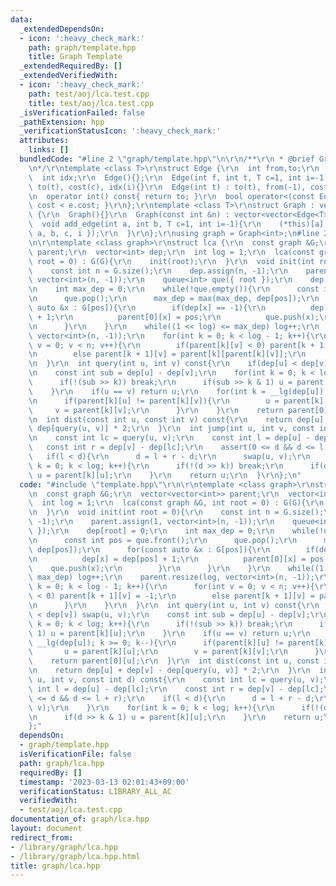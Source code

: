```yaml
---
data:
  _extendedDependsOn:
  - icon: ':heavy_check_mark:'
    path: graph/template.hpp
    title: Graph Template
  _extendedRequiredBy: []
  _extendedVerifiedWith:
  - icon: ':heavy_check_mark:'
    path: test/aoj/lca.test.cpp
    title: test/aoj/lca.test.cpp
  _isVerificationFailed: false
  _pathExtension: hpp
  _verificationStatusIcon: ':heavy_check_mark:'
  attributes:
    links: []
  bundledCode: "#line 2 \"graph/template.hpp\"\n\r\n/**\r\n * @brief Graph Template\r\
    \n*/\r\ntemplate <class T>\r\nstruct Edge {\r\n  int from,to;\r\n  T cost;\r\n\
    \  int idx;\r\n  Edge(){};\r\n  Edge(int f, int t, T c=1, int i=-1) : from(f),\
    \ to(t), cost(c), idx(i){}\r\n  Edge(int t) : to(t), from(-1), cost(1), idx(-1){}\r\
    \n  operator int() const{ return to; }\r\n  bool operator<(const Edge &e){ return\
    \ cost < e.cost; }\r\n};\r\ntemplate <class T>\r\nstruct Graph : vector<vector<Edge<T>>>\
    \ {\r\n  Graph(){}\r\n  Graph(const int &n) : vector<vector<Edge<T>>>(n){}\r\n\
    \  void add_edge(int a, int b, T c=1, int i=-1){\r\n    (*this)[a].push_back({\
    \ a, b, c, i });\r\n  }\r\n};\r\nusing graph = Graph<int>;\n#line 2 \"graph/lca.hpp\"\
    \n\r\ntemplate <class graph>\r\nstruct lca {\r\n  const graph &G;\r\n  vector<vector<int>>\
    \ parent;\r\n  vector<int> dep;\r\n  int log = 1;\r\n  lca(const graph &G, int\
    \ root = 0) : G(G){\r\n    init(root);\r\n  }\r\n  void init(int root = 0){\r\n\
    \    const int n = G.size();\r\n    dep.assign(n, -1);\r\n    parent.assign(1,\
    \ vector<int>(n, -1));\r\n    queue<int> que({ root });\r\n    dep[root] = 0;\r\
    \n    int max_dep = 0;\r\n    while(!que.empty()){\r\n      const int pos = que.front();\r\
    \n      que.pop();\r\n      max_dep = max(max_dep, dep[pos]);\r\n      for(const\
    \ auto &x : G[pos]){\r\n        if(dep[x] == -1){\r\n          dep[x] = dep[pos]\
    \ + 1;\r\n          parent[0][x] = pos;\r\n          que.push(x);\r\n        }\r\
    \n      }\r\n    }\r\n    while((1 << log) <= max_dep) log++;\r\n    parent.resize(log,\
    \ vector<int>(n, -1));\r\n    for(int k = 0; k < log - 1; k++){\r\n      for(int\
    \ v = 0; v < n; v++){\r\n        if(parent[k][v] < 0) parent[k + 1][v] = -1;\r\
    \n        else parent[k + 1][v] = parent[k][parent[k][v]];\r\n      }\r\n    }\r\
    \n  }\r\n  int query(int u, int v) const{\r\n    if(dep[u] < dep[v]) swap(u, v);\r\
    \n    const int sub = dep[u] - dep[v];\r\n    for(int k = 0; k < log; k++){\r\n\
    \      if(!(sub >> k)) break;\r\n      if(sub >> k & 1) u = parent[k][u];\r\n\
    \    }\r\n    if(u == v) return u;\r\n    for(int k = __lg(dep[u]); k >= 0; k--){\r\
    \n      if(parent[k][u] != parent[k][v]){\r\n        u = parent[k][u];\r\n   \
    \     v = parent[k][v];\r\n      }\r\n    }\r\n    return parent[0][u];\r\n  }\r\
    \n  int dist(const int u, const int v) const{\r\n    return dep[u] + dep[v] -\
    \ dep[query(u, v)] * 2;\r\n  }\r\n  int jump(int u, int v, const int d) const{\r\
    \n    const int lc = query(u, v);\r\n    const int l = dep[u] - dep[lc];\r\n \
    \   const int r = dep[v] - dep[lc];\r\n    assert(0 <= d && d <= l + r);\r\n \
    \   if(l < d){\r\n      d = l + r - d;\r\n      swap(u, v);\r\n    }\r\n    for(int\
    \ k = 0; k < log; k++){\r\n      if(!(d >> k)) break;\r\n      if(d >> k & 1)\
    \ u = parent[k][u];\r\n    }\r\n    return u;\r\n  }\r\n};\n"
  code: "#include \"template.hpp\"\r\n\r\ntemplate <class graph>\r\nstruct lca {\r\
    \n  const graph &G;\r\n  vector<vector<int>> parent;\r\n  vector<int> dep;\r\n\
    \  int log = 1;\r\n  lca(const graph &G, int root = 0) : G(G){\r\n    init(root);\r\
    \n  }\r\n  void init(int root = 0){\r\n    const int n = G.size();\r\n    dep.assign(n,\
    \ -1);\r\n    parent.assign(1, vector<int>(n, -1));\r\n    queue<int> que({ root\
    \ });\r\n    dep[root] = 0;\r\n    int max_dep = 0;\r\n    while(!que.empty()){\r\
    \n      const int pos = que.front();\r\n      que.pop();\r\n      max_dep = max(max_dep,\
    \ dep[pos]);\r\n      for(const auto &x : G[pos]){\r\n        if(dep[x] == -1){\r\
    \n          dep[x] = dep[pos] + 1;\r\n          parent[0][x] = pos;\r\n      \
    \    que.push(x);\r\n        }\r\n      }\r\n    }\r\n    while((1 << log) <=\
    \ max_dep) log++;\r\n    parent.resize(log, vector<int>(n, -1));\r\n    for(int\
    \ k = 0; k < log - 1; k++){\r\n      for(int v = 0; v < n; v++){\r\n        if(parent[k][v]\
    \ < 0) parent[k + 1][v] = -1;\r\n        else parent[k + 1][v] = parent[k][parent[k][v]];\r\
    \n      }\r\n    }\r\n  }\r\n  int query(int u, int v) const{\r\n    if(dep[u]\
    \ < dep[v]) swap(u, v);\r\n    const int sub = dep[u] - dep[v];\r\n    for(int\
    \ k = 0; k < log; k++){\r\n      if(!(sub >> k)) break;\r\n      if(sub >> k &\
    \ 1) u = parent[k][u];\r\n    }\r\n    if(u == v) return u;\r\n    for(int k =\
    \ __lg(dep[u]); k >= 0; k--){\r\n      if(parent[k][u] != parent[k][v]){\r\n \
    \       u = parent[k][u];\r\n        v = parent[k][v];\r\n      }\r\n    }\r\n\
    \    return parent[0][u];\r\n  }\r\n  int dist(const int u, const int v) const{\r\
    \n    return dep[u] + dep[v] - dep[query(u, v)] * 2;\r\n  }\r\n  int jump(int\
    \ u, int v, const int d) const{\r\n    const int lc = query(u, v);\r\n    const\
    \ int l = dep[u] - dep[lc];\r\n    const int r = dep[v] - dep[lc];\r\n    assert(0\
    \ <= d && d <= l + r);\r\n    if(l < d){\r\n      d = l + r - d;\r\n      swap(u,\
    \ v);\r\n    }\r\n    for(int k = 0; k < log; k++){\r\n      if(!(d >> k)) break;\r\
    \n      if(d >> k & 1) u = parent[k][u];\r\n    }\r\n    return u;\r\n  }\r\n\
    };"
  dependsOn:
  - graph/template.hpp
  isVerificationFile: false
  path: graph/lca.hpp
  requiredBy: []
  timestamp: '2023-03-13 02:01:43+09:00'
  verificationStatus: LIBRARY_ALL_AC
  verifiedWith:
  - test/aoj/lca.test.cpp
documentation_of: graph/lca.hpp
layout: document
redirect_from:
- /library/graph/lca.hpp
- /library/graph/lca.hpp.html
title: graph/lca.hpp
---
```

